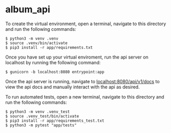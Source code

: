 # album_api

To create the virtual environment, open a terminal, navigate to this directory and run the following commands:

```console
$ python3 -m venv .venv
$ source .venv/bin/activate
$ pip3 install -r app/requirements.txt
```


Once you have set up your virtual enviroment, run the api server on localhost by running the following command:

```console
$ gunicorn -b localhost:8080 entrypoint:app
```


Once the api server is running, navigate to [localhost:8080/api/v1/docs](http://localhost:8080/api/v1/docs) to view the api docs and manually interact with the api as desired.


To run automated tests, open a new terminal, navigate to this directory and run the following commands:
```console
$ python3 -m venv .venv_test
$ source .venv_test/bin/activate
$ pip3 install -r app/requirements_test.txt 
$ python3 -m pytest "app/tests"
```